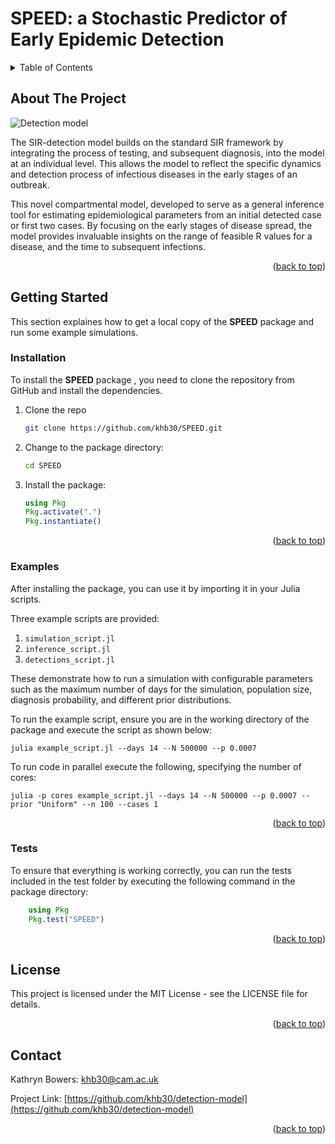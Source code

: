 # SPEED: a Stochastic Predictor of Early Epidemic Detection

<!-- TABLE OF CONTENTS -->
<details>
  <summary>Table of Contents</summary>
  <ol>
    <li><a href="#about-the-project">About The Project</a></li>
    <li>
      <a href="#getting-started">Getting Started</a>
      <ul>
        <li><a href="#installation">Installation</a></li>
        <li><a href="#examples">Examples</a></li>
        <li><a href="#tests">Tests</a></li>
      </ul>
    </li>
    <li><a href="#license">License</a></li>
    <li><a href="#contact">Contact</a></li>
  </ol>
</details>

## About The Project

![Detection model](images/screenshot.png)

The SIR-detection model builds on the standard SIR framework by integrating the process of testing, and subsequent diagnosis, into the model at an individual level. This allows the model to reflect the specific dynamics and detection process of infectious diseases in the early stages of an outbreak. 

This novel compartmental model, developed to serve as a general inference tool for estimating epidemiological parameters from an initial detected case or first two cases. By focusing on the early stages of disease spread, the model provides invaluable insights on the range of feasible R values for a disease, and the time to subsequent infections. 

<p align="right">(<a href="#speed-a-stochastic-predictor-of-early-epidemic-detection">back to top</a>)</p>

## Getting Started

This section explaines how to get a local copy of the **SPEED** package and run some example simulations.

### Installation

To install the **SPEED** package , you need to clone the repository from GitHub and install the dependencies.

1. Clone the repo
   ```sh
   git clone https://github.com/khb30/SPEED.git
   ```
2. Change to the package directory:
    ```sh
    cd SPEED
    ```

3. Install the package:
    ```julia
    using Pkg
    Pkg.activate(".")
    Pkg.instantiate()
    ```

<p align="right">(<a href="#speed-a-stochastic-predictor-of-early-epidemic-detection">back to top</a>)</p>

### Examples

After installing the package, you can use it by importing it in your Julia scripts.

Three example scripts are provided:

1. `simulation_script.jl`
2. `inference_script.jl`
3. `detections_script.jl`
 
These demonstrate how to run a simulation with configurable parameters such as the maximum number of days for the simulation, population size, diagnosis probability, and different prior distributions.

To run the example script, ensure you are in the working directory of the package and execute the script as shown below:

`julia example_script.jl --days 14 --N 500000 --p 0.0007`

To run code in parallel execute the following, specifying the number of cores:

`julia -p cores example_script.jl --days 14 --N 500000 --p 0.0007 --prior "Uniform" --n 100 --cases 1`

<p align="right">(<a href="#speed-a-stochastic-predictor-of-early-epidemic-detection">back to top</a>)</p>

### Tests

To ensure that everything is working correctly, you can run the tests included in the test folder by executing the following command in the package directory:

```julia
    using Pkg
    Pkg.test("SPEED")
```

<p align="right">(<a href="#speed-a-stochastic-predictor-of-early-epidemic-detection">back to top</a>)</p>

## License

This project is licensed under the MIT License - see the LICENSE file for details.

<p align="right">(<a href="#speed-a-stochastic-predictor-of-early-epidemic-detection">back to top</a>)</p>

## Contact

Kathryn Bowers: khb30@cam.ac.uk

Project Link: [https://github.com/khb30/detection-model](https://github.com/khb30/detection-model)

<p align="right">(<a href="#speed-a-stochastic-predictor-of-early-epidemic-detection">back to top</a>)</p>
